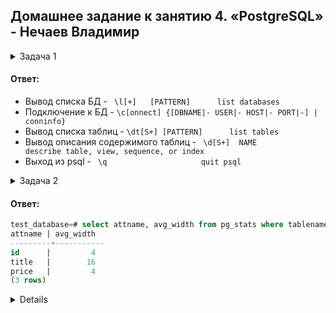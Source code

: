 ## Домашнее задание к занятию 4. «PostgreSQL» - Нечаев Владимир

<details>
<summary>Задача 1</summary>
  
> Используя Docker, поднимите инстанс PostgreSQL (версию 13). Данные БД сохраните в volume.
>
> Подключитесь к БД PostgreSQL, используя `psql`.
>
> Воспользуйтесь командой `\?` для вывода подсказки по имеющимся в `psql` управляющим командам.
>
> **Найдите и приведите** управляющие команды для:
>
> - вывода списка БД,
> - подключения к БД,
> - вывода списка таблиц,
> - вывода описания содержимого таблиц,
> - выхода из psql.
  
  </details>

#### Ответ:

- Вывод списка БД - ` \l[+]   [PATTERN]      list databases`
- Подключение к БД - `\c[onnect] {[DBNAME|- USER|- HOST|- PORT|-] | conninfo}`
- Вывод списка таблиц - `\dt[S+] [PATTERN]      list tables`
- Вывод описания содержимого таблиц - ` \d[S+]  NAME           describe table, view, sequence, or index`
- Выход из psql - ` \q                     quit psql`

<details>
<summary>Задача 2</summary>

> Используя `psql`, создайте БД `test_database`.
>
> Изучите [бэкап БД](https://github.com/netology-code/virt-homeworks/tree/virt-11/06-db-04-postgresql/test_data).
>
> Восстановите бэкап БД в `test_database`.
>
> Перейдите в управляющую консоль `psql` внутри контейнера.
>
> Подключитесь к восстановленной БД и проведите операцию ANALYZE для сбора статистики по таблице.
>
> Используя таблицу [pg_stats](https://postgrespro.ru/docs/postgresql/12/view-pg-stats), найдите столбец таблицы `orders` 
> с наибольшим средним значением размера элементов в байтах.
>
> **Приведите в ответе** команду, которую вы использовали для вычисления, и полученный результат.
  
  </details>

#### Ответ:

```sql
test_database=# select attname, avg_width from pg_stats where tablename='orders';
attname | avg_width
---------+-----------
id      |         4
title   |        16
price   |         4
(3 rows)
```

<details>
  
```bash
nva@Lenovo-G50-80:~/Docker/postgres/pg13$ docker exec -it b0b2ac75d473 bash
root@b0b2ac75d473:/# ls
backup  bin  boot  dev  docker-entrypoint-initdb.d  etc  home  lib  lib64  media  mnt  opt  proc  root  run  sbin  srv  sys  tmp  usr  var
root@b0b2ac75d473:/# ls backup/
test  test_dump.sql
root@b0b2ac75d473:/# psql -U postgres -d test_database < /backup/test_dump.sql 
SET
SET
SET
SET
SET
set_config 
------------

(1 row)

SET
SET
SET
SET
SET
SET
ERROR:  relation "orders" already exists
ALTER TABLE
ERROR:  relation "orders_id_seq" already exists
ALTER TABLE
ALTER SEQUENCE
ALTER TABLE
ERROR:  duplicate key value violates unique constraint "orders_pkey"
DETAIL:  Key (id)=(1) already exists.
CONTEXT:  COPY orders, line 1
setval 
--------
8
(1 row)

ERROR:  multiple primary keys for table "orders" are not allowed
root@b0b2ac75d473:/# su postgres
postgres@b0b2ac75d473:/$ psql
psql (13.10 (Debian 13.10-1.pgdg110+1))
Type "help" for help.

postgres=# \c test_database
You are now connected to database "test_database" as user "postgres".
test_database=# select attname, avg_width from pg_stats where tablename='orders';
attname | avg_width 
---------+-----------
(0 rows)

test_database=# \dt
List of relations
Schema |  Name  | Type  |  Owner
--------+--------+-------+----------
public | orders | table | postgres
(1 row)

test_database=# ANALYZE verbose orders;
INFO:  analyzing "public.orders"
INFO:  "orders": scanned 1 of 1 pages, containing 8 live rows and 8 dead rows; 8 rows in sample, 8 estimated total rows
ANALYZE
test_database=# select attname, avg_width from pg_stats where tablename='orders';
attname | avg_width
---------+-----------
id      |         4
title   |        16
price   |         4
(3 rows)
```
  
</details>

  
